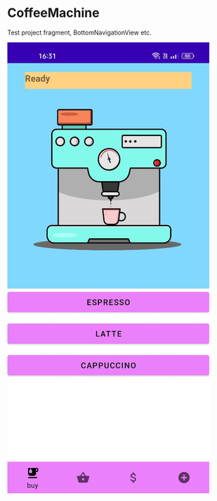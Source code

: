 # CoffeeMachine
Test project
 fragment, BottomNavigationView etc.
 
 
 <img src="./photo_2022-06-21_16-36-49.jpg">


